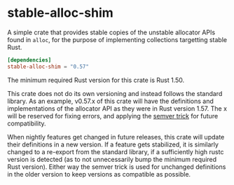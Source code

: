 # stable-alloc-shim

A simple crate that provides stable copies of the unstable allocator APIs
found in `alloc`, for the purpose of implementing collections targetting
stable Rust.

```toml
[dependencies]
stable-alloc-shim = "0.57"
```

The minimum required Rust version for this crate is Rust 1.50.

This crate does not do its own versioning and instead follows the standard
library. As an example, v0.57.x of this crate will have the definitions and
implementations of the allocator API as they were in Rust version 1.57. The
x will be reserved for fixing errors, and applying the
[semver trick](https://github.com/dtolnay/semver-trick) for future
compatibility.

When nightly features get changed in future releases, this crate will update
their definitions in a new version. If a feature gets stabilized, it is
similarly changed to a re-export from the standard library, if a
sufficiently high rustc version is detected (as to not unnecessarily bump
the minimum required Rust version). Either way the semver trick is used for
unchanged definitions in the older version to keep versions as compatible as
possible.